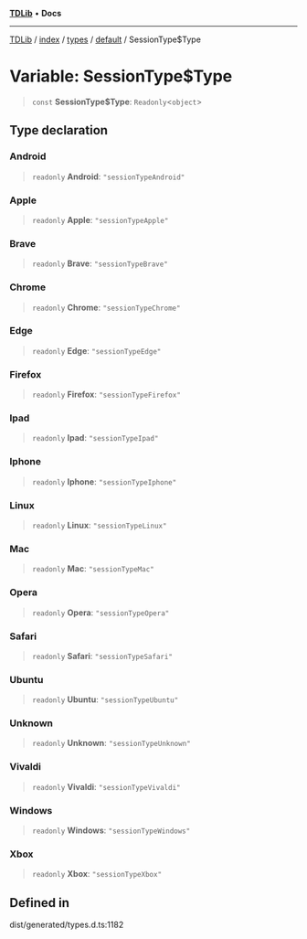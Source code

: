 [**TDLib**](../../../../../../README.md) • **Docs**

***

[TDLib](../../../../../../modules.md) / [index](../../../../../README.md) / [types](../../../README.md) / [default](../README.md) / SessionType$Type

# Variable: SessionType$Type

> `const` **SessionType$Type**: `Readonly`\<`object`\>

## Type declaration

### Android

> `readonly` **Android**: `"sessionTypeAndroid"`

### Apple

> `readonly` **Apple**: `"sessionTypeApple"`

### Brave

> `readonly` **Brave**: `"sessionTypeBrave"`

### Chrome

> `readonly` **Chrome**: `"sessionTypeChrome"`

### Edge

> `readonly` **Edge**: `"sessionTypeEdge"`

### Firefox

> `readonly` **Firefox**: `"sessionTypeFirefox"`

### Ipad

> `readonly` **Ipad**: `"sessionTypeIpad"`

### Iphone

> `readonly` **Iphone**: `"sessionTypeIphone"`

### Linux

> `readonly` **Linux**: `"sessionTypeLinux"`

### Mac

> `readonly` **Mac**: `"sessionTypeMac"`

### Opera

> `readonly` **Opera**: `"sessionTypeOpera"`

### Safari

> `readonly` **Safari**: `"sessionTypeSafari"`

### Ubuntu

> `readonly` **Ubuntu**: `"sessionTypeUbuntu"`

### Unknown

> `readonly` **Unknown**: `"sessionTypeUnknown"`

### Vivaldi

> `readonly` **Vivaldi**: `"sessionTypeVivaldi"`

### Windows

> `readonly` **Windows**: `"sessionTypeWindows"`

### Xbox

> `readonly` **Xbox**: `"sessionTypeXbox"`

## Defined in

dist/generated/types.d.ts:1182
